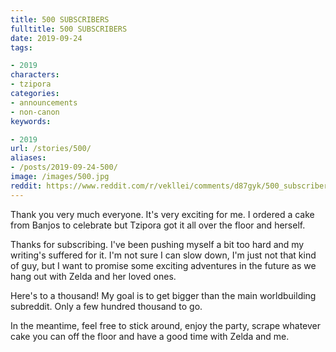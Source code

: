 ```yaml
---
title: 500 SUBSCRIBERS
fulltitle: 500 SUBSCRIBERS
date: 2019-09-24
tags:

- 2019
characters:
- tzipora
categories:
- announcements
- non-canon
keywords:

- 2019
url: /stories/500/
aliases:
- /posts/2019-09-24-500/
image: /images/500.jpg
reddit: https://www.reddit.com/r/vekllei/comments/d87gyk/500_subscribers/
---
```

Thank you very much everyone. It's very exciting for me. I ordered a cake from Banjos to celebrate but Tzipora got it all over the floor and herself.

Thanks for subscribing. I've been pushing myself a bit too hard and my writing's suffered for it. I'm not sure I can slow down, I'm just not that kind of guy, but I want to promise some exciting adventures in the future as we hang out with Zelda and her loved ones.

Here's to a thousand! My goal is to get bigger than the main worldbuilding subreddit. Only a few hundred thousand to go.

In the meantime, feel free to stick around, enjoy the party, scrape whatever cake you can off the floor and have a good time with Zelda and me.
